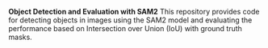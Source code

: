 **Object Detection and Evaluation with SAM2**
This repository provides code for detecting objects in images using the SAM2 model and evaluating the performance based on Intersection over Union (IoU) with ground truth masks.

